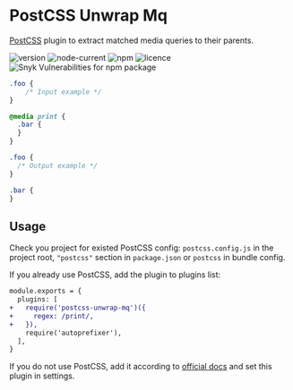 # PostCSS Unwrap Mq

[PostCSS] plugin to extract matched media queries to their parents.

![version](https://img.shields.io/npm/v/postcss-unwrap-mq?style=flat-square)
![node-current](https://img.shields.io/node/v/postcss-unwrap-mq?style=flat-square)
![npm](https://img.shields.io/npm/dt/postcss-unwrap-mq?style=flat-square)
![licence](https://img.shields.io/npm/l/postcss-unwrap-mq?style=flat-square)
![Snyk Vulnerabilities for npm package](https://img.shields.io/snyk/vulnerabilities/npm/postcss-unwrap-mq?style=flat-square)

[PostCSS]: https://github.com/postcss/postcss

```css
.foo {
    /* Input example */
}

@media print {
  .bar {
  }
}
```

```css
.foo {
  /* Output example */
}

.bar {
}
```

## Usage

Check you project for existed PostCSS config: `postcss.config.js`
in the project root, `"postcss"` section in `package.json`
or `postcss` in bundle config.

If you already use PostCSS, add the plugin to plugins list:

```diff
module.exports = {
  plugins: [
+   require('postcss-unwrap-mq')({
+     regex: /print/,
+   }),
    require('autoprefixer'),
  ],
}
```

If you do not use PostCSS, add it according to [official docs]
and set this plugin in settings.

[official docs]: https://github.com/postcss/postcss#usage
